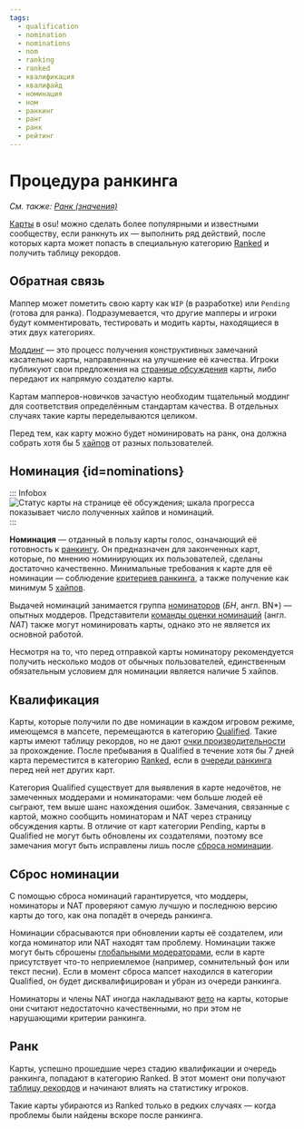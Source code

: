 ```yaml
---
tags:
  - qualification
  - nomination
  - nominations
  - nom
  - ranking
  - ranked
  - квалификация
  - квалифайд
  - номинация
  - ном
  - ранкинг
  - ранг
  - ранк
  - рейтинг
---
```


# Процедура ранкинга

*См. также: [Ранк (значения)](/wiki/Disambiguation/Rank)*

[Карты](/wiki/Beatmap) в osu! можно сделать более популярными и известными сообществу, если ранкнуть их — выполнить ряд действий, после которых карта может попасть в специальную категорию [Ranked](/wiki/Beatmap/Category#ranked) и получить таблицу рекордов.

## Обратная связь

Маппер может пометить свою карту как `WIP` (в разработке) или `Pending` (готова для ранка). Подразумевается, что другие мапперы и игроки будут комментировать, тестировать и модить карты, находящиеся в этих двух категориях.

[Моддинг](/wiki/Modding) — это процесс получения конструктивных замечаний касательно карты, направленных на улучшение её качества. Игроки публикуют свои предложения на [странице обсуждения](/wiki/Beatmap_discussion) карты, либо передают их напрямую создателю карты.

Картам мапперов-новичков зачастую необходим тщательный моддинг для соответствия определённым стандартам качества. В отдельных случаях такие карты переделываются целиком.

Перед тем, как карту можно будет номинировать на ранк, она должна собрать хотя бы 5 [хайпов](/wiki/Beatmap/Hype) от разных пользователей.

## Номинация {id=nominations}

::: Infobox
![](img/nomination-progress-beatmapset1857663.png "Статус карты на странице её обсуждения; шкала прогресса показывает число полученных хайпов и номинаций.")
:::

**Номинация** — отданный в пользу карты голос, означающий её готовность к [ранкингу](/wiki/Beatmap/Category#ranked). Он предназначен для законченных карт, которые, по мнению номинирующих их пользователей, сделаны достаточно качественно. Минимальные требования к карте для её номинации — соблюдение [критериев ранкинга](/wiki/Ranking_criteria), а также получение как минимум 5 [хайпов](/wiki/Beatmap/Hype).

Выдачей номинаций занимается группа [номинаторов](/wiki/People/Beatmap_Nominators) (*БН*, англ. BN*) — опытных моддеров. Представители [команды оценки номинаций](/wiki/People/Nomination_Assessment_Team) (англ. *NAT*) также могут номинировать карты, однако это не является их основной работой.

Несмотря на то, что перед отправкой карты номинатору рекомендуется получить несколько модов от обычных пользователей, единственным обязательным условием для номинации является наличие 5 хайпов.

## Квалификация

Карты, которые получили по две номинации в каждом игровом режиме, имеющемся в мапсете, перемещаются в категорию [Qualified](/wiki/Beatmap/Category#qualified). Такие карты имеют таблицу рекордов, но не дают [очки производительности](/wiki/Performance_points) за прохождение. После пребывания в Qualified в течение хотя бы 7 дней карта переместится в категорию [Ranked](#ранк), если в [очереди ранкинга](Ranking_queue) перед ней нет других карт.

Категория Qualified существует для выявления в карте недочётов, не замеченных моддерами и номинаторами: чем больше людей её сыграют, тем выше шанс нахождения ошибок. Замечания, связанные с картой, можно сообщить номинаторам и NAT через страницу обсуждения карты. В отличие от карт категории Pending, карты в Qualified не могут быть обновлены их создателями, поэтому все замечания могут быть исправлены лишь после [сброса номинации](#сброс-номинации).

## Сброс номинации

С помощью сброса номинаций гарантируется, что моддеры, номинаторы и NAT проверяют самую лучшую и последнюю версию карты до того, как она попадёт в очередь ранкинга. 

Номинации сбрасываются при обновлении карты её создателем, или когда номинатор или NAT находят там проблему. Номинации также могут быть сброшены [глобальными модераторами](/wiki/People/Global_Moderation_Team), если в карте присутствует что-то неприемлемое (например, сомнительный фон или текст песни). Если в момент сброса мапсет находился в категории Qualified, он будет дисквалифицирован и убран из очереди ранкинга.

Номинаторы и члены NAT иногда накладывают [вето](/wiki/People/Beatmap_Nominators/Beatmap_Veto) на карты, которые они считают недостаточно качественными, но при этом не нарушающими критерии ранкинга.

## Ранк

Карты, успешно прошедшие через стадию квалификации и очередь ранкинга, попадают в категорию Ranked. В этот момент они получают [таблицу рекордов](/wiki/Ranking) и начинают влиять на статистику игроков.

Такие карты убираются из Ranked только в редких случаях — когда проблемы были найдены вскоре после ранкинга.
